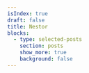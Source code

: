 ```yaml
---
isIndex: true
draft: false
title: Nestor
blocks:
  - type: selected-posts
    section: posts
    show_more: true
    background: false
---
```

